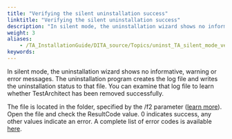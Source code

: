```yaml
--- 
title: "Verifying the silent uninstallation success"
linktitle: "Verifying the silent uninstallation success"
description: "In silent mode, the uninstallation wizard shows no informative, warning or error messages. The uninstallation program creates the log file and writes the uninstallation status to that file. You can examine that log file to learn whether TestArchitect has been removed successfully."
weight: 3
aliases: 
    - /TA_InstallationGuide/DITA_source/Topics/uninst_TA_silent_mode_verifying_response_file.html
keywords: 
---
```


In silent mode, the uninstallation wizard shows no informative, warning or error messages. The uninstallation program creates the log file and writes the uninstallation status to that file. You can examine that log file to learn whether TestArchitect has been removed successfully.

The file is located in the folder, specified by the /f2 parameter \([learn more](/user-guide/getting-started/uninstalling-testarchitect-in-silent-mode/running-silent-uninstallation#choice.f2.param)\). Open the file and check the ResultCode value. 0 indicates success, any other values indicate an error. A complete list of error codes is available [here](http://helpnet.installshield.com/installshield19helplib/helplibrary/SetupLog.htm).


